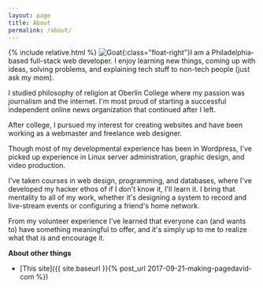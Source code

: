 ```yaml
---
layout: page
title: About
permalink: /about/
---
```

{% include relative.html %}
![Goat]({{relative}}/assets/goat.png){:class="float-right"}I am a Philadelphia-based full-stack web developer. I enjoy learning new things, coming up with ideas, solving problems, and explaining tech stuff to non-tech people (just ask my mom).

I studied philosophy of religion at Oberlin College where my passion was journalism and the internet. I'm most proud of starting a successful independent online news organization that continued after I left.

After college, I pursued my interest for creating websites and have been working as a webmaster and freelance web designer.

Though most of my developmental experience has been in Wordpress, I've picked up experience in Linux server administration, graphic design, and video production.

I've taken courses in web design, programming, and databases, where I've developed my hacker ethos of if I don't know it, I'll learn it. I bring that mentality to all of my work, whether it's designing a system to record and live-stream events or configuring a friend's home network.

From my volunteer experience I've learned that everyone can (and wants to) have something meaningful to offer, and it's simply up to me to realize what that is and encourage it.

**About other things**
- [This site]({{ site.baseurl }}{% post_url 2017-09-21-making-pagedavid-com %})
